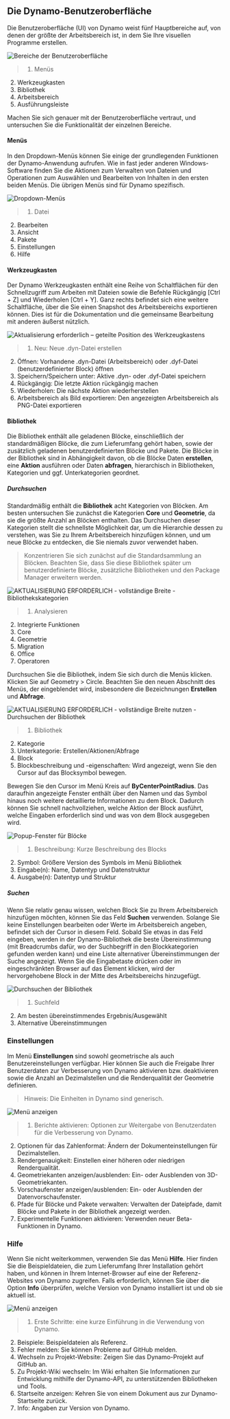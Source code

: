 

## Die Dynamo-Benutzeroberfläche

Die Benutzeroberfläche (UI) von Dynamo weist fünf Hauptbereiche auf, von denen der größte der Arbeitsbereich ist, in dem Sie Ihre visuellen Programme erstellen.

![Bereiche der Benutzeroberfläche](images/2-2/01-UI-Regions.png)

> 1. Menüs
2. Werkzeugkasten
3. Bibliothek
4. Arbeitsbereich
5. Ausführungsleiste

Machen Sie sich genauer mit der Benutzeroberfläche vertraut, und untersuchen Sie die Funktionalität der einzelnen Bereiche.

#### Menüs

In den Dropdown-Menüs können Sie einige der grundlegenden Funktionen der Dynamo-Anwendung aufrufen. Wie in fast jeder anderen Windows-Software finden Sie die Aktionen zum Verwalten von Dateien und Operationen zum Auswählen und Bearbeiten von Inhalten in den ersten beiden Menüs. Die übrigen Menüs sind für Dynamo spezifisch.

![Dropdown-Menüs](images/2-2/02-Menus.png)

> 1. Datei
2. Bearbeiten
3. Ansicht
4. Pakete
5. Einstellungen
6. Hilfe

#### Werkzeugkasten

Der Dynamo Werkzeugkasten enthält eine Reihe von Schaltflächen für den Schnellzugriff zum Arbeiten mit Dateien sowie die Befehle Rückgängig [Ctrl + Z] und Wiederholen [Ctrl + Y]. Ganz rechts befindet sich eine weitere Schaltfläche, über die Sie einen Snapshot des Arbeitsbereichs exportieren können. Dies ist für die Dokumentation und die gemeinsame Bearbeitung mit anderen äußerst nützlich.

![Aktualisierung erforderlich – geteilte Position des Werkzeugkastens](images/2-2/03-Toolbar.png)

> 1. Neu: Neue .dyn-Datei erstellen
2. Öffnen: Vorhandene .dyn-Datei (Arbeitsbereich) oder .dyf-Datei (benutzerdefinierter Block) öffnen
3. Speichern/Speichern unter: Aktive .dyn- oder .dyf-Datei speichern
4. Rückgängig: Die letzte Aktion rückgängig machen
5. Wiederholen: Die nächste Aktion wiederherstellen
6. Arbeitsbereich als Bild exportieren: Den angezeigten Arbeitsbereich als PNG-Datei exportieren

#### Bibliothek

Die Bibliothek enthält alle geladenen Blöcke, einschließlich der standardmäßigen Blöcke, die zum Lieferumfang gehört haben, sowie der zusätzlich geladenen benutzerdefinierten Blöcke und Pakete. Die Blöcke in der Bibliothek sind in Abhängigkeit davon, ob die Blöcke Daten **erstellen**, eine **Aktion** ausführen oder Daten **abfragen**, hierarchisch in Bibliotheken, Kategorien und ggf. Unterkategorien geordnet.

##### Durchsuchen

Standardmäßig enthält die **Bibliothek** acht Kategorien von Blöcken. Am besten untersuchen Sie zunächst die Kategorien **Core** und **Geometrie**, da sie die größte Anzahl an Blöcken enthalten. Das Durchsuchen dieser Kategorien stellt die schnellste Möglichkeit dar, um die Hierarchie dessen zu verstehen, was Sie zu Ihrem Arbeitsbereich hinzufügen können, und um neue Blöcke zu entdecken, die Sie niemals zuvor verwendet haben.

> Konzentrieren Sie sich zunächst auf die Standardsammlung an Blöcken. Beachten Sie, dass Sie diese Bibliothek später um benutzerdefinierte Blöcke, zusätzliche Bibliotheken und den Package Manager erweitern werden.

![AKTUALISIERUNG ERFORDERLICH - vollständige Breite - Bibliothekskategorien](images/2-2/04-LibraryCategories.png)

> 1. Analysieren
2. Integrierte Funktionen
3. Core
4. Geometrie
5. Migration
6. Office
7. Operatoren

Durchsuchen Sie die Bibliothek, indem Sie sich durch die Menüs klicken. Klicken Sie auf Geometry > Circle. Beachten Sie den neuen Abschnitt des Menüs, der eingeblendet wird, insbesondere die Bezeichnungen **Erstellen** und **Abfrage**.

![AKTUALISIERUNG ERFORDERLICH - vollständige Breite nutzen - Durchsuchen der Bibliothek](images/2-2/05-LibraryBrowsing.png)

> 1. Bibliothek
2. Kategorie
3. Unterkategorie: Erstellen/Aktionen/Abfrage
4. Block
5. Blockbeschreibung und -eigenschaften: Wird angezeigt, wenn Sie den Cursor auf das Blocksymbol bewegen.

Bewegen Sie den Cursor im Menü Kreis auf **ByCenterPointRadius**. Das daraufhin angezeigte Fenster enthält über den Namen und das Symbol hinaus noch weitere detaillierte Informationen zu dem Block. Dadurch können Sie schnell nachvollziehen, welche Aktion der Block ausführt, welche Eingaben erforderlich sind und was von dem Block ausgegeben wird.

![Popup-Fenster für Blöcke](images/2-2/06-NodePopup.png)

> 1. Beschreibung: Kurze Beschreibung des Blocks
2. Symbol: Größere Version des Symbols im Menü Bibliothek
3. Eingabe(n): Name, Datentyp und Datenstruktur
4. Ausgabe(n): Datentyp und Struktur

##### Suchen

Wenn Sie relativ genau wissen, welchen Block Sie zu Ihrem Arbeitsbereich hinzufügen möchten, können Sie das Feld **Suchen** verwenden. Solange Sie keine Einstellungen bearbeiten oder Werte im Arbeitsbereich angeben, befindet sich der Cursor in diesem Feld. Sobald Sie etwas in das Feld eingeben, werden in der Dynamo-Bibliothek die beste Übereinstimmung (mit Breadcrumbs dafür, wo der Suchbegriff in den Blockkategorien gefunden werden kann) und eine Liste alternativer Übereinstimmungen der Suche angezeigt. Wenn Sie die Eingabetaste drücken oder im eingeschränkten Browser auf das Element klicken, wird der hervorgehobene Block in der Mitte des Arbeitsbereichs hinzugefügt.

![Durchsuchen der Bibliothek](images/2-2/07-LibrarySearching.png)

> 1. Suchfeld
2. Am besten übereinstimmendes Ergebnis/Ausgewählt
3. Alternative Übereinstimmungen

### Einstellungen

Im Menü **Einstellungen** sind sowohl geometrische als auch Benutzereinstellungen verfügbar. Hier können Sie auch die Freigabe Ihrer Benutzerdaten zur Verbesserung von Dynamo aktivieren bzw. deaktivieren sowie die Anzahl an Dezimalstellen und die Renderqualität der Geometrie definieren.

> Hinweis: Die Einheiten in Dynamo sind generisch.

![Menü anzeigen](images/2-2/08-Settings.png)

> 1. Berichte aktivieren: Optionen zur Weitergabe von Benutzerdaten für die Verbesserung von Dynamo.
2. Optionen für das Zahlenformat: Ändern der Dokumenteinstellungen für Dezimalstellen.
3. Rendergenauigkeit: Einstellen einer höheren oder niedrigen Renderqualität.
4. Geometriekanten anzeigen/ausblenden: Ein- oder Ausblenden von 3D-Geometriekanten.
5. Vorschaufenster anzeigen/ausblenden: Ein- oder Ausblenden der Datenvorschaufenster.
6. Pfade für Blöcke und Pakete verwalten: Verwalten der Dateipfade, damit Blöcke und Pakete in der Bibliothek angezeigt werden.
7. Experimentelle Funktionen aktivieren: Verwenden neuer Beta-Funktionen in Dynamo.

### Hilfe

Wenn Sie nicht weiterkommen, verwenden Sie das Menü **Hilfe**. Hier finden Sie die Beispieldateien, die zum Lieferumfang Ihrer Installation gehört haben, und können in Ihrem Internet-Browser auf eine der Referenz-Websites von Dynamo zugreifen. Falls erforderlich, können Sie über die Option **Info** überprüfen, welche Version von Dynamo installiert ist und ob sie aktuell ist.

![Menü anzeigen](images/2-2/09-Help.png)

> 1. Erste Schritte: eine kurze Einführung in die Verwendung von Dynamo.
2. Beispiele: Beispieldateien als Referenz.
3. Fehler melden: Sie können Probleme auf GitHub melden.
4. Wechseln zu Projekt-Website: Zeigen Sie das Dynamo-Projekt auf GitHub an.
5. Zu Projekt-Wiki wechseln: Im Wiki erhalten Sie Informationen zur Entwicklung mithilfe der Dynamo-API, zu unterstützenden Bibliotheken und Tools.
6. Startseite anzeigen: Kehren Sie von einem Dokument aus zur Dynamo-Startseite zurück.
7. Info: Angaben zur Version von Dynamo.

